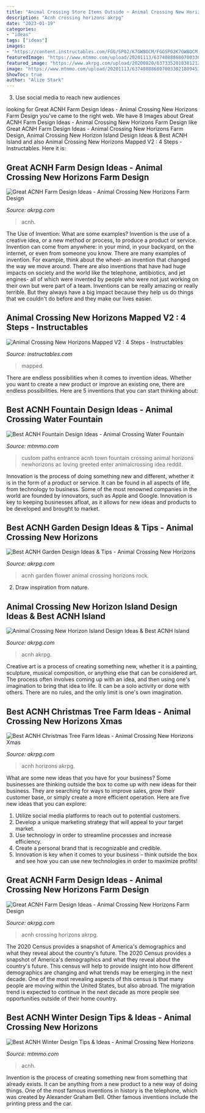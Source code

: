 ```yaml
---
title: "Animal Crossing Store Items Outside ~ Animal Crossing New Horizon Island Design Ideas &amp; Best Acnh Island"
description: "Acnh crossing horizons akrpg"
date: "2023-01-19"
categories:
- "ideas"
tags: ["ideas"]
images:
- "https://content.instructables.com/FGG/SP02/K7GW8OCM/FGGSP02K7GW8OCM.LARGE.jpg?auto=webp&amp;frame=1&amp;height=300"
featuredImage: "https://www.mtmmo.com/upload/20201113/6374088868070033021809453.jpg"
featured_image: "https://www.akrpg.com/upload/20200820/6373352018381212833393782.jpg"
image: "https://www.mtmmo.com/upload/20201113/6374088868070033021809453.jpg"
ShowToc: true
author: "Alize Stark"
---
```



3. Use social media to reach new audiences

	

		
looking for Great ACNH Farm Design Ideas - Animal Crossing New Horizons Farm Design you've came to the right web. We have 8 Images about Great ACNH Farm Design Ideas - Animal Crossing New Horizons Farm Design like Great ACNH Farm Design Ideas - Animal Crossing New Horizons Farm Design, Animal Crossing New Horizon Island Design Ideas &amp; Best ACNH Island and also Animal Crossing New Horizons Mapped V2 : 4 Steps - Instructables. Here it is:
		
    
## Great ACNH Farm Design Ideas - Animal Crossing New Horizons Farm Design

<img loading=lazy src="https://www.akrpg.com/upload/20200820/6373352018381212833393782.jpg" onerror="this.onerror=null;this.src='https://tse2.mm.bing.net/th?id=OIP.ehfcBnND7Yc29o47aQJKhwHaEK&amp;pid=15.1';" alt="Great ACNH Farm Design Ideas - Animal Crossing New Horizons Farm Design">

_Source: akrpg.com_

>acnh. 

	

The Use of Invention: What are some examples?
Invention is the use of a creative idea, or a new method or process, to produce a product or service. Invention can come from anywhere: in your mind, in your backyard, on the internet, or even from someone you know. 
There are many examples of invention. For example, think about the wheel- an invention that changed the way we move around. There are also inventions that have had huge impacts on society and the world like the telephone, antibiotics, and jet engines- all of which were invented by people who were not just working on their own but were part of a team. 
Inventions can be really amazing or really terrible. But they always have a big impact because they help us do things that we couldn't do before and they make our lives easier.

    
## Animal Crossing New Horizons Mapped V2 : 4 Steps - Instructables

<img loading=lazy src="https://content.instructables.com/FGG/SP02/K7GW8OCM/FGGSP02K7GW8OCM.LARGE.jpg?auto=webp&amp;frame=1&amp;height=300" onerror="this.onerror=null;this.src='https://tse2.mm.bing.net/th?id=OIP.STQ9w4pUd6uSGLozFFpvbQHaDp&amp;pid=15.1';" alt="Animal Crossing New Horizons Mapped V2 : 4 Steps - Instructables">

_Source: instructables.com_

>mapped. 

	

There are endless possibilities when it comes to invention ideas. Whether you want to create a new product or improve an existing one, there are endless possibilities. Here are 5 inventions that you can start thinking about: 

    
## Best ACNH Fountain Design Ideas - Animal Crossing Water Fountain

<img loading=lazy src="https://www.mtmmo.com/upload/20201113/6374088868070033021809453.jpg" onerror="this.onerror=null;this.src='https://tse1.mm.bing.net/th?id=OIP.pNC8rIQSvHiFkzaWqifEMQHaEK&amp;pid=15.1';" alt="Best ACNH Fountain Design Ideas - Animal Crossing Water Fountain">

_Source: mtmmo.com_

>custom paths entrance acnh town fountain crossing animal horizons newhorizons ac loving greeted enter animalcrossing idea reddit. 

	

Innovation is the process of doing something new and different, whether it is in the form of a product or service. It can be found in all aspects of life, from technology to business. Some of the most renowned companies in the world are founded by innovators, such as Apple and Google. Innovation is key to keeping businesses afloat, as it allows for new ideas and products to be developed and brought to market.

    
## Best ACNH Garden Design Ideas &amp; Tips - Animal Crossing New Horizons

<img loading=lazy src="https://www.akrpg.com/upload/20200808/6373250545149623529775192.jpg" onerror="this.onerror=null;this.src='https://tse4.mm.bing.net/th?id=OIP.iwrMC06d2CYlY2kJEg4grQHaEK&amp;pid=15.1';" alt="Best ACNH Garden Design Ideas &amp; Tips - Animal Crossing New Horizons">

_Source: akrpg.com_

>acnh garden flower animal crossing horizons rock. 

	

2. Draw inspiration from nature.

    
## Animal Crossing New Horizon Island Design Ideas &amp; Best ACNH Island

<img loading=lazy src="https://www.akrpg.com/static/design/design_20200628153303.png" onerror="this.onerror=null;this.src='https://tse4.mm.bing.net/th?id=OIP.BhhKKb7V3ZBPahjadSl_2gHaGD&amp;pid=15.1';" alt="Animal Crossing New Horizon Island Design Ideas &amp; Best ACNH Island">

_Source: akrpg.com_

>acnh akrpg. 

	

Creative art is a process of creating something new, whether it is a painting, sculpture, musical composition, or anything else that can be considered art. The process often involves coming up with an idea, and then using one's imagination to bring that idea to life. It can be a solo activity or done with others. There are no rules, and the only limit is one's own imagination.

    
## Best ACNH Christmas Tree Farm Ideas - Animal Crossing New Horizons Xmas

<img loading=lazy src="https://www.akrpg.com/upload/20201201/6374244918244619932876931.png" onerror="this.onerror=null;this.src='https://tse2.mm.bing.net/th?id=OIP.N_FO3OxlfpHvFNaUNXEIFQHaD5&amp;pid=15.1';" alt="Best ACNH Christmas Tree Farm Ideas - Animal Crossing New Horizons Xmas">

_Source: akrpg.com_

>acnh horizons akrpg. 

	

What are some new ideas that you have for your business?
Some businesses are thinking outside the box to come up with new ideas for their business. They are searching for ways to improve sales, grow their customer base, or simply create a more efficient operation. Here are five new ideas that you can explore: 
1) Utilize social media platforms to reach out to potential customers.
2) Develop a unique marketing strategy that will appeal to your target market. 
3) Use technology in order to streamline processes and increase efficiency. 
4) Create a personal brand that is recognizable and credible. 
5) Innovation is key when it comes to your business – think outside the box and see how you can use new technologies in order to maximize profits!

    
## Great ACNH Farm Design Ideas - Animal Crossing New Horizons Farm Design

<img loading=lazy src="https://www.akrpg.com/upload/20200820/6373352076574698248974351.png" onerror="this.onerror=null;this.src='https://tse4.mm.bing.net/th?id=OIP.uCI__CWyH93s37kdocDWzgHaEI&amp;pid=15.1';" alt="Great ACNH Farm Design Ideas - Animal Crossing New Horizons Farm Design">

_Source: akrpg.com_

>acnh crossing horizons akrpg. 

	

The 2020 Census provides a snapshot of America's demographics and what they reveal about the country's future.
The 2020 Census provides a snapshot of America's demographics and what they reveal about the country's future. This census will help to provide insight into how different demographics are changing and what trends may be emerging in the next decade. One of the most revealing aspects of this census is that many people are moving within the United States, but also abroad. The migration trend is expected to continue in the next decade as more people see opportunities outside of their home country.

    
## Best ACNH Winter Design Tips &amp; Ideas - Animal Crossing New Horizons

<img loading=lazy src="https://www.mtmmo.com/upload/20201201/6374243305567366844727289.jpg" onerror="this.onerror=null;this.src='https://tse2.mm.bing.net/th?id=OIP.3ynfnHEaDSBTDDOWdJ5gwQHaCd&amp;pid=15.1';" alt="Best ACNH Winter Design Tips &amp; Ideas - Animal Crossing New Horizons">

_Source: mtmmo.com_

>acnh. 

	

Invention is the process of creating something new from something that already exists. It can be anything from a new product to a new way of doing things. One of the most famous inventions in history is the telephone, which was created by Alexander Graham Bell. Other famous inventions include the printing press and the car.

